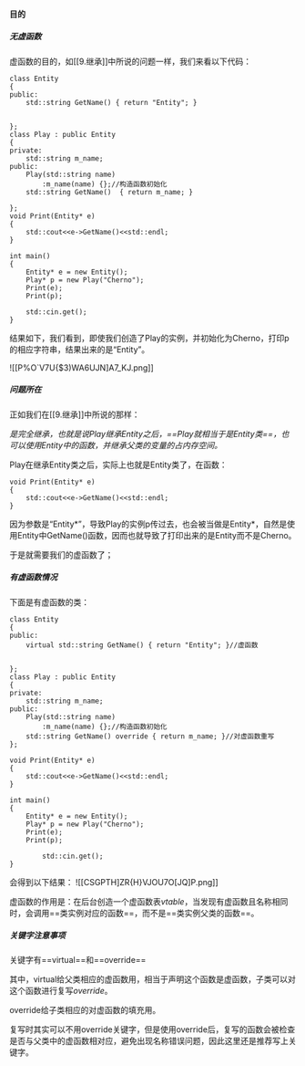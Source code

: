 #### 目的
##### 无虚函数
虚函数的目的，如[[9.继承]]中所说的问题一样，我们来看以下代码：
```
class Entity 
{
public:
	std::string GetName() { return "Entity"; }
	

};
class Play : public Entity
{
private:
	std::string m_name;
public:
	Play(std::string name) 
		:m_name(name) {};//构造函数初始化
	std::string GetName()  { return m_name; }
	
};
void Print(Entity* e)
{
	std::cout<<e->GetName()<<std::endl;
}

int main()
{
	Entity* e = new Entity();
	Play* p = new Play("Cherno");
	Print(e);
	Print(p);
	
	std::cin.get();
}

```
结果如下，我们看到，即使我们创造了Play的实例，并初始化为Cherno，打印p的相应字符串，结果出来的是“Entity”。

![[P%O`V7U{$3)WA6UJN]A7_KJ.png]]


##### 问题所在
正如我们在[[9.继承]]中所说的那样：

*是完全继承，也就是说Play继承Entity之后，==Play就相当于是Entity类==，也可以使用Entity中的函数，并继承父类的变量的占内存空间。*

Play在继承Entity类之后，实际上也就是Entity类了，在函数：
```
void Print(Entity* e)
{
	std::cout<<e->GetName()<<std::endl;
}
```

因为参数是“Entity*”，导致Play的实例p传过去，也会被当做是Entity*，自然是使用Entity中GetName()函数，因而也就导致了打印出来的是Entity而不是Cherno。

于是就需要我们的虚函数了；


##### 有虚函数情况
下面是有虚函数的类：
```
class Entity 
{
public:
	virtual std::string GetName() { return "Entity"; }//虚函数
	

};
class Play : public Entity
{
private:
	std::string m_name;
public:
	Play(std::string name) 
		:m_name(name) {};//构造函数初始化
	std::string GetName() override { return m_name; }//对虚函数重写
};

void Print(Entity* e)
{
	std::cout<<e->GetName()<<std::endl;
}

int main()
{
	Entity* e = new Entity();
	Play* p = new Play("Cherno");
	Print(e);
	Print(p);
	
		std::cin.get();
}
```
会得到以下结果：
![[CSGPTH]ZR{H}VJOU7O[JQ]P.png]]

虚函数的作用是：在后台创造一个虚函数表*vtable*，当发现有虚函数且名称相同时，会调用==类实例对应的函数==，而不是==类实例父类的函数==。


##### 关键字注意事项
关键字有==virtual==和==override==

其中，virtual给父类相应的虚函数用，相当于声明这个函数是虚函数，子类可以对这个函数进行复写*override*。

  override给子类相应的对虚函数的填充用。
  
  复写时其实可以不用override关键字，但是使用override后，复写的函数会被检查是否与父类中的虚函数相对应，避免出现名称错误问题，因此这里还是推荐写上关键字。
